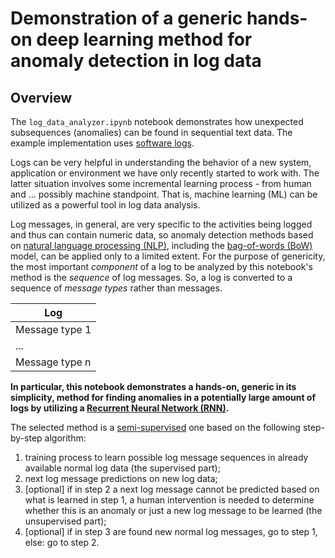 # Demonstration of a generic hands-on deep learning method for anomaly detection in log data

## Overview

The `log_data_analyzer.ipynb` notebook demonstrates how unexpected subsequences (anomalies) can be found in sequential text data. The example implementation uses [software logs](https://en.m.wikipedia.org/wiki/Logging_(computing)).

Logs can be very helpful in understanding the behavior of a new system, application or environment we have only recently started to work with. The latter situation involves some incremental learning process - from human and ... possibly machine standpoint. That is, machine learning (ML) can be utilized as a powerful tool in log data analysis.

Log messages, in general, are very specific to the activities being logged and thus can contain numeric data, so anomaly detection methods based on [natural language processing (NLP)](https://en.wikipedia.org/wiki/Natural_language_processing), including the [bag-of-words (BoW)](https://en.wikipedia.org/wiki/Bag-of-words_model) model, can be applied only to a limited extent. For the purpose of genericity, the most important *component* of a log to be analyzed by this notebook's method is the *sequence* of log messages. So, a log is converted to a sequence of *message types* rather than messages.

|  Log             |
|------------------|
|  Message type 1  |
|  ...             |
|  Message type n  |

**In particular, this notebook demonstrates a hands-on, generic in its simplicity, method for finding anomalies in a potentially large amount of logs by utilizing a [Recurrent Neural Network (RNN)](https://en.m.wikipedia.org/wiki/Recurrent_neural_network).**

The selected method is a [semi-supervised](https://en.wikipedia.org/wiki/Weak_supervision) one based on the following step-by-step algorithm:
1. training process to learn possible log message sequences in already available normal log data (the supervised part);
2. next log message predictions on new log data;
3. [optional] if in step 2 a next log message cannot be predicted based on what is learned in step 1, a human intervention is needed to determine whether this is an anomaly or just a new log message to be learned (the unsupervised part);
4. [optional] if in step 3 are found new normal log messages, go to step 1, else: go to step 2.
